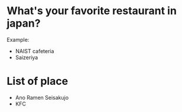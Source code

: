 # What's your favorite restaurant in japan?
 Example:
- NAIST cafeteria
- Saizeriya
# List of place
- Ano Ramen Seisakujo
- KFC
